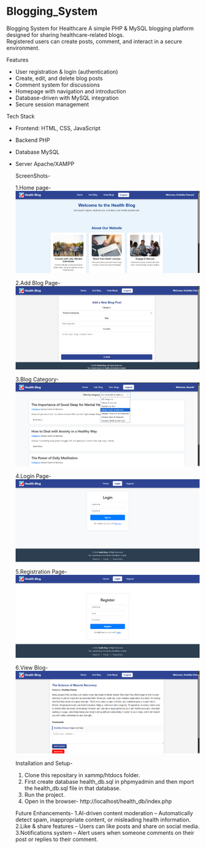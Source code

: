 # Blogging_System

Blogging System for Healthcare
A simple PHP & MySQL blogging platform designed for sharing healthcare-related blogs.  
Registered users can create posts, comment, and interact in a secure environment. 

 Features  
- User registration & login (authentication)  
- Create, edit, and delete blog posts  
- Comment system for discussions  
- Homepage with navigation and introduction  
- Database-driven with MySQL integration  
- Secure session management

Tech Stack  
- Frontend: HTML, CSS, JavaScript  
- Backend PHP  
- Database MySQL  
- Server Apache/XAMPP

  ScreenShots-

  1.Home page- ![Homepage](assets/home_page.png)

  2.Add Blog Page- ![Add Blog](assets/add_blog.png)

  3.Blog Category- ![Blog Category](assets/blog_category.png)

  4.Login Page- ![Login Page](assets/login.png)

  5.Registration Page- ![register Page](assets/register.png)

  6.View Blog- ![view blog](assets/view_blog.png)

  Installation and Setup-
  1. Clone this repositary in xammp/htdocs folder.
  2. First create database health_db.sql in phpmyadmin and then mport the health_db.sql file in that database.
  3. Run the project.
  4. Open in the browser- http://localhost/health_db/index.php

  Future Enhancements-
  1.AI-driven content moderation – Automatically detect spam, inappropriate content, or misleading health information.
  2.Like & share features – Users can like posts and share on social media.
  3.Notifications system – Alert users when someone comments on their post or replies to their comment.
  

  

